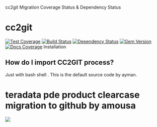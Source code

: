 cc2git
Migration Coverage Status & Dependency Status
# cc2git

[![Test Coverage](https://img.shields.io/coveralls/Nunnery/cc2git.svg?style=flat-square)](https://coveralls.io/github/Nunnery/cc2git)
[![Build Status](https://img.shields.io/travis/Nunnery/cc2git.svg?style=flat-square)](https://travis-ci.org/Nunnery/cc2git)
[![Dependency Status](https://img.shields.io/gemnasium/Nunnery/cc2git.svg?style=flat-square)](https://gemnasium.com/Nunnery/cc2git)
[![Gem Version](https://img.shields.io/gem/v/cc2git.svg?style=flat-square)](https://rubygems.org/gems/cc2git)
[![Docs Coverage](http://inch-ci.org/github/Nunnery/cc2git.svg?branch=master&style=flat-square)](http://inch-ci.org/github/Nunnery/cc2git)
Installation


## How do I import CC2GIT process?
Just with bash shell <formula>. This is the default source code by ayman.

# teradata pde product clearcase migration to github by amousa
![](https://sdlc6095.labs.teradata.com/pde/blob/master/teradata-pde.jpg)



